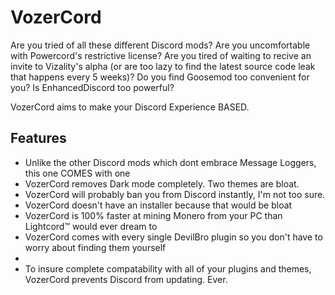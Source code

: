 # VozerCord 

Are you tried of all these different Discord mods? Are you uncomfortable with Powercord's restrictive license? Are you tired of waiting to recive an invite to Vizality's alpha (or are too lazy to find the latest source code leak that happens every 5 weeks)? Do you find Goosemod too convenient for you? Is EnhancedDiscord too powerful?

VozerCord aims to make your Discord Experience BASED. 

## Features

* Unlike the other Discord mods which dont embrace Message Loggers, this one COMES with one
* VozerCord removes Dark mode completely. Two themes are bloat.
* VozerCord will probably ban you from Discord instantly, I'm not too sure.
* VozerCord doesn't have an installer because that would be bloat
* VozerCord is 100% faster at mining Monero from your PC than Lightcord™ would ever dream to
* VozerCord comes with every single DevilBro plugin so you don't have to worry about finding them yourself
* 
* To insure complete compatability with all of your plugins and themes, VozerCord prevents Discord from updating. Ever.
